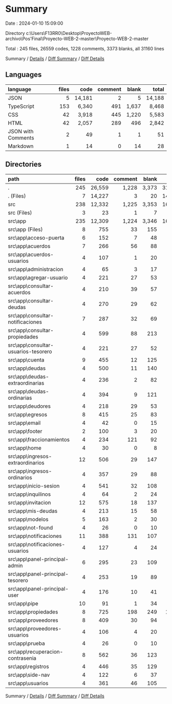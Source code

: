 # Summary

Date : 2024-01-10 15:09:00

Directory c:\\Users\\F13RR0\\Desktop\\ProyectoWEB-archivo\\Pos'Final\\Proyecto-WEB-2-master\\Proyecto-WEB-2-master

Total : 245 files,  26559 codes, 1228 comments, 3373 blanks, all 31160 lines

Summary / [Details](details.md) / [Diff Summary](diff.md) / [Diff Details](diff-details.md)

## Languages
| language | files | code | comment | blank | total |
| :--- | ---: | ---: | ---: | ---: | ---: |
| JSON | 5 | 14,181 | 2 | 5 | 14,188 |
| TypeScript | 153 | 6,340 | 491 | 1,637 | 8,468 |
| CSS | 42 | 3,918 | 445 | 1,220 | 5,583 |
| HTML | 42 | 2,057 | 289 | 496 | 2,842 |
| JSON with Comments | 2 | 49 | 1 | 1 | 51 |
| Markdown | 1 | 14 | 0 | 14 | 28 |

## Directories
| path | files | code | comment | blank | total |
| :--- | ---: | ---: | ---: | ---: | ---: |
| . | 245 | 26,559 | 1,228 | 3,373 | 31,160 |
| . (Files) | 7 | 14,227 | 3 | 20 | 14,250 |
| src | 238 | 12,332 | 1,225 | 3,353 | 16,910 |
| src (Files) | 3 | 23 | 1 | 7 | 31 |
| src\\app | 235 | 12,309 | 1,224 | 3,346 | 16,879 |
| src\\app (Files) | 8 | 755 | 33 | 155 | 943 |
| src\\app\\acceso-puerta | 6 | 152 | 7 | 48 | 207 |
| src\\app\\acuerdos | 7 | 266 | 56 | 88 | 410 |
| src\\app\\acuerdos-usuarios | 4 | 107 | 1 | 20 | 128 |
| src\\app\\administracion | 4 | 65 | 3 | 17 | 85 |
| src\\app\\agregar-usuario | 4 | 221 | 27 | 53 | 301 |
| src\\app\\consultar-acuerdos | 4 | 210 | 39 | 57 | 306 |
| src\\app\\consultar-deudas | 4 | 270 | 29 | 62 | 361 |
| src\\app\\consultar-notificaciones | 7 | 287 | 32 | 69 | 388 |
| src\\app\\consultar-propiedades | 4 | 599 | 88 | 213 | 900 |
| src\\app\\consultar-usuarios-tesorero | 4 | 221 | 27 | 52 | 300 |
| src\\app\\cuenta | 9 | 455 | 12 | 125 | 592 |
| src\\app\\deudas | 4 | 500 | 11 | 140 | 651 |
| src\\app\\deudas-extraordinarias | 4 | 236 | 2 | 82 | 320 |
| src\\app\\deudas-ordinarias | 4 | 394 | 9 | 121 | 524 |
| src\\app\\deudores | 4 | 218 | 29 | 53 | 300 |
| src\\app\\egresos | 8 | 415 | 25 | 83 | 523 |
| src\\app\\email | 4 | 42 | 0 | 15 | 57 |
| src\\app\\footer | 2 | 100 | 3 | 20 | 123 |
| src\\app\\fraccionamientos | 4 | 234 | 121 | 92 | 447 |
| src\\app\\home | 4 | 30 | 0 | 8 | 38 |
| src\\app\\ingresos-extraordinarios | 12 | 506 | 29 | 147 | 682 |
| src\\app\\ingresos-ordinarios | 4 | 357 | 29 | 88 | 474 |
| src\\app\\inicio-sesion | 4 | 541 | 32 | 108 | 681 |
| src\\app\\inquilinos | 4 | 64 | 2 | 24 | 90 |
| src\\app\\invitacion | 12 | 575 | 18 | 137 | 730 |
| src\\app\\mis-deudas | 4 | 213 | 15 | 58 | 286 |
| src\\app\\modelos | 5 | 163 | 2 | 30 | 195 |
| src\\app\\not-found | 4 | 26 | 0 | 10 | 36 |
| src\\app\\notificaciones | 11 | 388 | 131 | 107 | 626 |
| src\\app\\notificaciones-usuarios | 4 | 127 | 4 | 24 | 155 |
| src\\app\\panel-principal-admin | 6 | 295 | 23 | 109 | 427 |
| src\\app\\panel-principal-tesorero | 4 | 253 | 19 | 89 | 361 |
| src\\app\\panel-principal-user | 4 | 176 | 10 | 41 | 227 |
| src\\app\\pipe | 10 | 91 | 1 | 34 | 126 |
| src\\app\\propiedades | 8 | 725 | 198 | 249 | 1,172 |
| src\\app\\proveedores | 8 | 409 | 30 | 94 | 533 |
| src\\app\\proveedores-usuarios | 4 | 106 | 4 | 20 | 130 |
| src\\app\\prueba | 4 | 26 | 0 | 10 | 36 |
| src\\app\\recuperacion-contrasenia | 8 | 562 | 36 | 123 | 721 |
| src\\app\\registros | 4 | 446 | 35 | 129 | 610 |
| src\\app\\side-nav | 4 | 122 | 6 | 37 | 165 |
| src\\app\\usuarios | 4 | 361 | 46 | 105 | 512 |

Summary / [Details](details.md) / [Diff Summary](diff.md) / [Diff Details](diff-details.md)